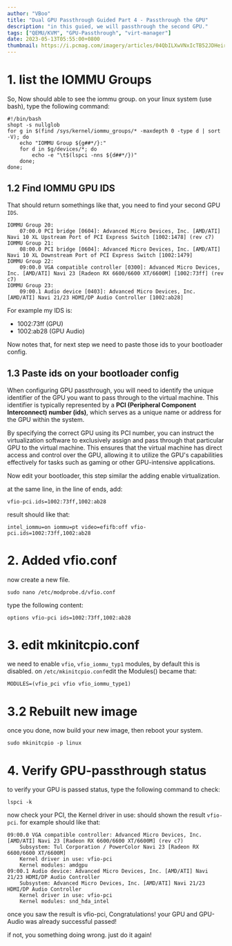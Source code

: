 ```yaml
---
author: "VBoo"
title: "Dual GPU Passthrough Guided Part 4 - Passthrough the GPU"
description: "in this guied, we will passthrough the second GPU."
tags: ["QEMU/KVM", "GPU-Passthrough", "virt-manager"]
date: 2023-05-13T05:55:00+0800
thumbnail: https://i.pcmag.com/imagery/articles/04QbILXwVNxIcTB52JDHeir-5..v1569489465.jpg
---
```


# 1. list the IOMMU Groups

So, Now should able to see the iommu group. on your linux system (use bash), type the following command:

```shell
#!/bin/bash
shopt -s nullglob
for g in $(find /sys/kernel/iommu_groups/* -maxdepth 0 -type d | sort -V); do
    echo "IOMMU Group ${g##*/}:"
    for d in $g/devices/*; do
        echo -e "\t$(lspci -nns ${d##*/})"
    done;
done;
```

## 1.2 Find IOMMU GPU IDS

That should return somethings like that, you need to find your second GPU `IDS`.

```shell
IOMMU Group 20:
	07:00.0 PCI bridge [0604]: Advanced Micro Devices, Inc. [AMD/ATI] Navi 10 XL Upstream Port of PCI Express Switch [1002:1478] (rev c7)
IOMMU Group 21:
	08:00.0 PCI bridge [0604]: Advanced Micro Devices, Inc. [AMD/ATI] Navi 10 XL Downstream Port of PCI Express Switch [1002:1479]
IOMMU Group 22:
	09:00.0 VGA compatible controller [0300]: Advanced Micro Devices, Inc. [AMD/ATI] Navi 23 [Radeon RX 6600/6600 XT/6600M] [1002:73ff] (rev c7)
IOMMU Group 23:
	09:00.1 Audio device [0403]: Advanced Micro Devices, Inc. [AMD/ATI] Navi 21/23 HDMI/DP Audio Controller [1002:ab28]
```

For example my IDS is:

- 1002:73ff (GPU)
- 1002:ab28 (GPU Audio)

Now notes that, for next step we need to paste those ids to your bootloader config.

## 1.3 Paste ids on your bootloader config

When configuring GPU passthrough, you will need to identify the unique identifier of the GPU you want to pass through to the virtual machine. This identifier is typically represented by a **PCI (Peripheral Component Interconnect) number (ids)**, which serves as a unique name or address for the GPU within the system.

By specifying the correct GPU using its PCI number, you can instruct the virtualization software to exclusively assign and pass through that particular GPU to the virtual machine. This ensures that the virtual machine has direct access and control over the GPU, allowing it to utilize the GPU's capabilities effectively for tasks such as gaming or other GPU-intensive applications.

Now edit your bootloader, this step similar the adding enable virtualization.

at the same line, in the line of ends, add:

```shell
vfio-pci.ids=1002:73ff,1002:ab28
```

result should like that:

```shell
intel_iommu=on iommu=pt video=efifb:off vfio-pci.ids=1002:73ff,1002:ab28
```

# 2. Added vfio.conf

now create a new file.

```shell
sudo nano /etc/modprobe.d/vfio.conf
```

type the following content:

```shell
options vfio-pci ids=1002:73ff,1002:ab28
```

# 3. edit mkinitcpio.conf

we need to enable `vfio`, `vfio_iommu_typ1` modules, by default this is disabled. on `/etc/mkinitcpio.conf`edit the Modules() became that:

```shell
MODULES=(vfio_pci vfio vfio_iommu_type1) 
```

# 3.2 Rebuilt new image

once you done, now build your new image, then reboot your system.

```shell
sudo mkinitcpio -p linux
```

# 4. Verify GPU-passthrough status

to verify your GPU is passed status, type the following command to check:

```shell
lspci -k
```

now check your PCI, the Kernel driver in use: should shown the result `vfio-pci`.
for example should like that:

```shell
09:00.0 VGA compatible controller: Advanced Micro Devices, Inc. [AMD/ATI] Navi 23 [Radeon RX 6600/6600 XT/6600M] (rev c7)
	Subsystem: Tul Corporation / PowerColor Navi 23 [Radeon RX 6600/6600 XT/6600M]
	Kernel driver in use: vfio-pci
	Kernel modules: amdgpu
09:00.1 Audio device: Advanced Micro Devices, Inc. [AMD/ATI] Navi 21/23 HDMI/DP Audio Controller
	Subsystem: Advanced Micro Devices, Inc. [AMD/ATI] Navi 21/23 HDMI/DP Audio Controller
	Kernel driver in use: vfio-pci
	Kernel modules: snd_hda_intel
```

once you saw the result is vfio-pci, Congratulations! your GPU and GPU-Audio was already successful passed!

if not, you something doing wrong. just do it again!